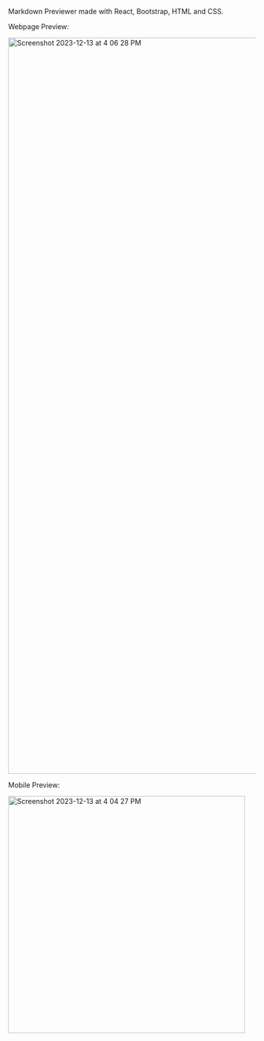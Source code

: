 Markdown Previewer made with React, Bootstrap, HTML and CSS. 

Webpage Preview: 

<img width="1496" alt="Screenshot 2023-12-13 at 4 06 28 PM" src="https://github.com/sarahlynnx/Markdown-Previewer/assets/142362888/0d0f6e0c-e336-4561-ac61-e9e60bb78f04">

Mobile Preview: 

<img width="482" alt="Screenshot 2023-12-13 at 4 04 27 PM" src="https://github.com/sarahlynnx/Markdown-Previewer/assets/142362888/caf81489-e410-49db-a4c4-b39b9a1fb888">
